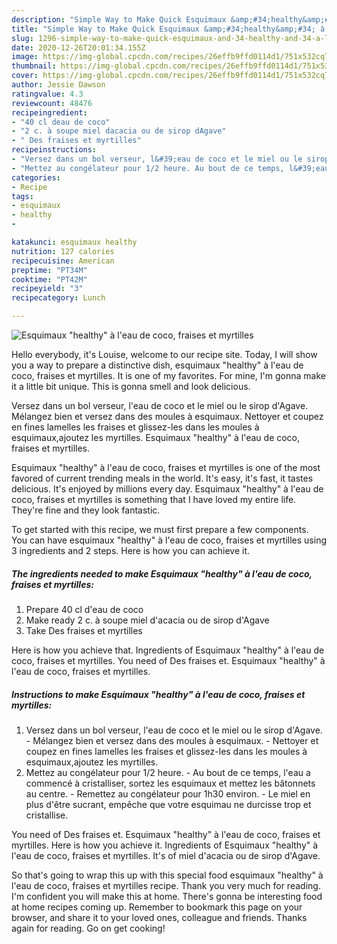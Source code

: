 ```yaml
---
description: "Simple Way to Make Quick Esquimaux &amp;#34;healthy&amp;#34; à l&amp;#39;eau de coco, fraises et myrtilles"
title: "Simple Way to Make Quick Esquimaux &amp;#34;healthy&amp;#34; à l&amp;#39;eau de coco, fraises et myrtilles"
slug: 1296-simple-way-to-make-quick-esquimaux-and-34-healthy-and-34-a-l-and-39-eau-de-coco-fraises-et-myrtilles
date: 2020-12-26T20:01:34.155Z
image: https://img-global.cpcdn.com/recipes/26effb9ffd0114d1/751x532cq70/esquimaux-healthy-a-leau-de-coco-fraises-et-myrtilles-photo-principale-de-la-recette.jpg
thumbnail: https://img-global.cpcdn.com/recipes/26effb9ffd0114d1/751x532cq70/esquimaux-healthy-a-leau-de-coco-fraises-et-myrtilles-photo-principale-de-la-recette.jpg
cover: https://img-global.cpcdn.com/recipes/26effb9ffd0114d1/751x532cq70/esquimaux-healthy-a-leau-de-coco-fraises-et-myrtilles-photo-principale-de-la-recette.jpg
author: Jessie Dawson
ratingvalue: 4.3
reviewcount: 48476
recipeingredient:
- "40 cl deau de coco"
- "2 c. à soupe miel dacacia ou de sirop dAgave"
- " Des fraises et myrtilles"
recipeinstructions:
- "Versez dans un bol verseur, l&#39;eau de coco et le miel ou le sirop d&#39;Agave. Mélangez bien et versez dans des moules à esquimaux. Nettoyer et coupez en fines lamelles les fraises et glissez-les dans les moules à esquimaux,ajoutez les myrtilles."
- "Mettez au congélateur pour 1/2 heure. Au bout de ce temps, l&#39;eau a commencé à cristalliser, sortez les esquimaux et mettez les bâtonnets au centre. Remettez au congélateur pour 1h30 environ. Le miel en plus d&#39;être sucrant, empêche que votre esquimau ne durcisse trop et cristallise."
categories:
- Recipe
tags:
- esquimaux
- healthy
- 

katakunci: esquimaux healthy  
nutrition: 127 calories
recipecuisine: American
preptime: "PT34M"
cooktime: "PT42M"
recipeyield: "3"
recipecategory: Lunch

---
```



![Esquimaux &#34;healthy&#34; à l&#39;eau de coco, fraises et myrtilles](https://img-global.cpcdn.com/recipes/26effb9ffd0114d1/751x532cq70/esquimaux-healthy-a-leau-de-coco-fraises-et-myrtilles-photo-principale-de-la-recette.jpg)

Hello everybody, it's Louise, welcome to our recipe site. Today, I will show you a way to prepare a distinctive dish, esquimaux &#34;healthy&#34; à l&#39;eau de coco, fraises et myrtilles. It is one of my favorites. For mine, I'm gonna make it a little bit unique. This is gonna smell and look delicious.

Versez dans un bol verseur, l&#39;eau de coco et le miel ou le sirop d&#39;Agave. Mélangez bien et versez dans des moules à esquimaux. Nettoyer et coupez en fines lamelles les fraises et glissez-les dans les moules à esquimaux,ajoutez les myrtilles. Esquimaux &#34;healthy&#34; à l&#39;eau de coco, fraises et myrtilles.

Esquimaux &#34;healthy&#34; à l&#39;eau de coco, fraises et myrtilles is one of the most favored of current trending meals in the world. It's easy, it's fast, it tastes delicious. It's enjoyed by millions every day. Esquimaux &#34;healthy&#34; à l&#39;eau de coco, fraises et myrtilles is something that I have loved my entire life. They're fine and they look fantastic.


To get started with this recipe, we must first prepare a few components. You can have esquimaux &#34;healthy&#34; à l&#39;eau de coco, fraises et myrtilles using 3 ingredients and 2 steps. Here is how you can achieve it.

<!--inarticleads1-->

##### The ingredients needed to make Esquimaux &#34;healthy&#34; à l&#39;eau de coco, fraises et myrtilles:

1. Prepare 40 cl d&#39;eau de coco
1. Make ready 2 c. à soupe miel d&#39;acacia ou de sirop d&#39;Agave
1. Take  Des fraises et myrtilles


Here is how you achieve that. Ingredients of Esquimaux &#34;healthy&#34; à l&#39;eau de coco, fraises et myrtilles. You need of Des fraises et. Esquimaux &#34;healthy&#34; à l&#39;eau de coco, fraises et myrtilles. 

<!--inarticleads2-->

##### Instructions to make Esquimaux &#34;healthy&#34; à l&#39;eau de coco, fraises et myrtilles:

1. Versez dans un bol verseur, l&#39;eau de coco et le miel ou le sirop d&#39;Agave. - Mélangez bien et versez dans des moules à esquimaux. - Nettoyer et coupez en fines lamelles les fraises et glissez-les dans les moules à esquimaux,ajoutez les myrtilles.
1. Mettez au congélateur pour 1/2 heure. - Au bout de ce temps, l&#39;eau a commencé à cristalliser, sortez les esquimaux et mettez les bâtonnets au centre. - Remettez au congélateur pour 1h30 environ. - Le miel en plus d&#39;être sucrant, empêche que votre esquimau ne durcisse trop et cristallise.


You need of Des fraises et. Esquimaux &#34;healthy&#34; à l&#39;eau de coco, fraises et myrtilles. Here is how you achieve it. Ingredients of Esquimaux &#34;healthy&#34; à l&#39;eau de coco, fraises et myrtilles. It&#39;s of miel d&#39;acacia ou de sirop d&#39;Agave. 

So that's going to wrap this up with this special food esquimaux &#34;healthy&#34; à l&#39;eau de coco, fraises et myrtilles recipe. Thank you very much for reading. I'm confident you will make this at home. There's gonna be interesting food at home recipes coming up. Remember to bookmark this page on your browser, and share it to your loved ones, colleague and friends. Thanks again for reading. Go on get cooking!
